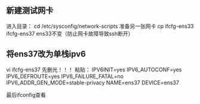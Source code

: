 ## 新建测试网卡
进入目录：
cd /etc/sysconfig/network-scripts
准备另一张网卡
cp ifcfg-ens33 ifcfg-ens37
ens33不变（防止网卡故障导致ssh断开）

## 将ens37改为单栈ipv6
vi ifcfg-ens37
先删光！！！
粘贴：
IPV6INIT=yes
IPV6_AUTOCONF=yes
IPV6_DEFROUTE=yes
IPV6_FAILURE_FATAL=no
IPV6_ADDR_GEN_MODE=stable-privacy
NAME=ens37
DEVICE=ens37

最后ifconfig查看
